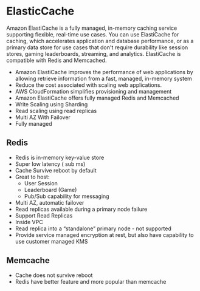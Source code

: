 # ElasticCache
Amazon ElastiCache is a fully managed, in-memory caching service supporting flexible, real-time use cases. You can use ElastiCache for caching, which accelerates application and database performance, or as a primary data store for use cases that don't require durability like session stores, gaming leaderboards, streaming, and analytics. ElastiCache is compatible with Redis and Memcached. 

- Amazon ElastiCache improves the performance of web applications by allowing retrieve information from a fast, managed, in-memory system
- Reduce the cost associated with scaling web applications.
- AWS CloudFormation simplifies provisioning and management 
- Amazon ElastiCache offers fully managed Redis and Memcached
- Write Scaling using Sharding
- Read scaling using read replicas
- Multi AZ With Failover
- Fully managed

## Redis
- Redis is in-memory key-value store
- Super low latency ( sub ms)
- Cache Survive reboot by default
- Great to host:
    - User Session
    - Leaderboard (Game)
    - Pub/Sub capability for messaging
- Multi AZ, automatic failover
- Read replicas available during a primary node failure
- Support Read Replicas
- Inside VPC
- Read replica into a “standalone” primary node - not supported
- Provide service managed encryption at rest, but also have capability to use customer managed KMS

## Memcache
- Cache does not survive reboot
- Redis have better feature and more popular than memcache
